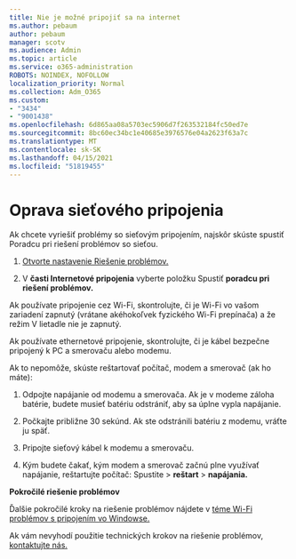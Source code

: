 ```yaml
---
title: Nie je možné pripojiť sa na internet
ms.author: pebaum
author: pebaum
manager: scotv
ms.audience: Admin
ms.topic: article
ms.service: o365-administration
ROBOTS: NOINDEX, NOFOLLOW
localization_priority: Normal
ms.collection: Adm_O365
ms.custom:
- "3434"
- "9001438"
ms.openlocfilehash: 6d865aa08a5703ec5906d7f263532184fc50ed7e
ms.sourcegitcommit: 8bc60ec34bc1e40685e3976576e04a2623f63a7c
ms.translationtype: MT
ms.contentlocale: sk-SK
ms.lasthandoff: 04/15/2021
ms.locfileid: "51819455"
---
```

# <a name="fix-network-connection"></a>Oprava sieťového pripojenia

Ak chcete vyriešiť problémy so sieťovým pripojením, najskôr skúste spustiť Poradcu pri riešení problémov so sieťou. 

1. [Otvorte nastavenie Riešenie problémov.](ms-settings:troubleshoot)

2. V **časti Internetové pripojenia** vyberte položku Spustiť **poradcu pri riešení problémov.**

Ak používate pripojenie cez Wi-Fi, skontrolujte, či je Wi-Fi vo vašom zariadení zapnutý (vrátane akéhokoľvek fyzického Wi-Fi prepínača) a že režim V lietadle nie je zapnutý.

Ak používate ethernetové pripojenie, skontrolujte, či je kábel bezpečne pripojený k PC a smerovaču alebo modemu.

Ak to nepomôže, skúste reštartovať počítač, modem a smerovač (ak ho máte):

1. Odpojte napájanie od modemu a smerovača. Ak je v modeme záloha batérie, budete musieť batériu odstrániť, aby sa úplne vypla napájanie.

2. Počkajte približne 30 sekúnd. Ak ste odstránili batériu z modemu, vráťte ju späť.

3. Pripojte sieťový kábel k modemu a smerovaču.

4. Kým budete čakať, kým modem a smerovač začnú plne využívať napájanie, reštartujte počítač: Spustite   >  **reštart**  >  **napájania.**

**Pokročilé riešenie problémov**

Ďalšie pokročilé kroky na riešenie problémov nájdete v [téme Wi-Fi problémov s pripojením vo Windowse.](https://support.microsoft.com/help/10741?ocid=SMC10741%2F) 

Ak vám nevyhodí použitie technických krokov na riešenie problémov, [kontaktujte nás.](https://support.microsoft.com/contactus)
